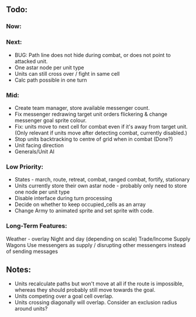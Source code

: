 ## Todo:

### Now:

### Next:
* BUG: Path line does not hide during combat, or does not point to attacked unit.
* One astar node per unit type
* Units can still cross over / fight in same cell
* Calc path possible in one turn

### Mid:
* Create team manager, store available messenger count.
* Fix messenger redrawing target unit orders flickering & change messenger goal sprite colour.
* Fix: units move to next cell for combat even if it's away from target unit. (Only relevant if units move after detecting combat, currently disabled.)
* Stop units backtracking to centre of grid when in combat (Done?)
* Unit facing direction
* Generals/Unit AI

### Low Priority:
* States - march, route, retreat, combat, ranged combat, fortify, stationary
* Units currently store their own astar node - probably only need to store one node per unit type
* Disable interface during turn processing
* Decide on whether to keep occupied_cells as an array
* Change Army to animated sprite and set sprite with code.

### Long-Term Features:
Weather - overlay
Night and day (depending on scale)
Trade/Income
Supply Wagons
Use messengers as supply / disrupting other messengers instead of sending messages


## Notes:
* Units recalculate paths but won't move at all if the route is impossible, whereas they should probably still move towards the goal.
* Units competing over a goal cell overlap.
* Units crossing diagonally will overlap. Consider an exclusion radius around units?

